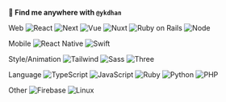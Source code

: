 **👋 Find me anywhere with `@ykdhan`**

Web
![React](https://img.shields.io/badge/React-159eca?style=flat&logo=react&logoColor=17191e)
![Next](https://img.shields.io/badge/Next-000000?style=flat&logo=next.js&logoColor=d7d7d7)
![Vue](https://img.shields.io/badge/Vue-35495e?style=flat&logo=vue.js&logoColor=3fb280)
![Nuxt](https://img.shields.io/badge/Nuxt-020420?style=flat&logo=nuxt.js&logoColor=02dc81)
![Ruby on Rails](https://img.shields.io/badge/Ruby_on_Rails-CC0000?logo=ruby-on-rails&logoColor=white)
![Node](https://img.shields.io/badge/Node-339933?style=flat&logo=nodedotjs&logoColor=white)

Mobile
![React Native](https://img.shields.io/badge/React%20Native-159eca?style=flat&logo=react&logoColor=17191e)
![Swift](https://img.shields.io/badge/Swift-F05138?logo=Swift&logoColor=white)

Style/Animation
![Tailwind](https://img.shields.io/badge/tailwindcss-0F172A?&logo=tailwindcss)
![Sass](https://img.shields.io/badge/Sass-CC6699?style=flat&logo=sass&logoColor=white)
![Three](https://img.shields.io/badge/Three-000000?style=flat&logo=threedotjs&logoColor=white)

Language
![TypeScript](https://img.shields.io/badge/TypeScript-3178C6?style=flat&logo=typescript&logoColor=white)
![JavaScript](https://img.shields.io/badge/JavaScript-f7e018?style=flat&logo=javascript&logoColor=black)
![Ruby](https://img.shields.io/badge/Ruby-cc0000?style=flat&logo=ruby&logoColor=white)
![Python](https://img.shields.io/badge/Python-3776AB?style=flat&logo=python&logoColor=white)
![PHP](https://img.shields.io/badge/PHP-777BB4?style=flat&logo=php&logoColor=white)

Other
![Firebase](https://img.shields.io/badge/Firebase-FFCA28?style=flat&logo=firebase&logoColor=black)
![Linux](https://img.shields.io/badge/Linux-FCC624?style=flat&logo=linux&logoColor=black)
